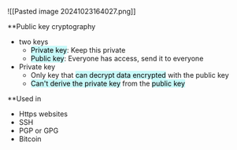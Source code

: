 
![[Pasted image 20241023164027.png]]

**Public key cryptography
- two keys
	- <mark style="background: #ABF7F7A6;">Private key</mark>: Keep this private
	- <mark style="background: #ABF7F7A6;">Public key</mark>: Everyone has access, send it to everyone
- Private key
	- Only key that <mark style="background: #ABF7F7A6;">can decrypt data encrypted</mark> with the public key
	- <mark style="background: #ABF7F7A6;">Can't derive the private key</mark> from the <mark style="background: #ABF7F7A6;">public key</mark>

**Used in
- Https websites
- SSH
- PGP or GPG
- Bitcoin